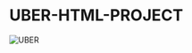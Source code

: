 # UBER-HTML-PROJECT

![UBER](https://github.com/yusufcanyanikci/UBER-HTML-PROJECT/assets/121056717/6c5d6733-f348-40ad-9f7e-3319e9526eec)



